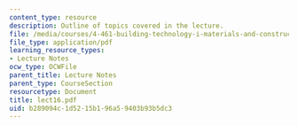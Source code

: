 ```yaml
---
content_type: resource
description: Outline of topics covered in the lecture.
file: /media/courses/4-461-building-technology-i-materials-and-construction-fall-2004/b289094c1d5215b196a59403b93b5dc3_lect16.pdf
file_type: application/pdf
learning_resource_types:
- Lecture Notes
ocw_type: OCWFile
parent_title: Lecture Notes
parent_type: CourseSection
resourcetype: Document
title: lect16.pdf
uid: b289094c-1d52-15b1-96a5-9403b93b5dc3
---
```

